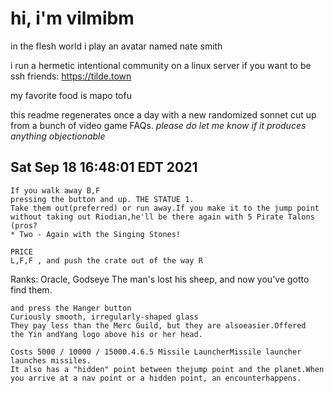 # hi, i'm vilmibm

in the flesh world i play an avatar named nate smith

i run a hermetic intentional community on a linux server if you want to be ssh friends: https://tilde.town

my favorite food is mapo tofu

this readme regenerates once a day with a new randomized sonnet cut up from a bunch of video game FAQs.
_please do let me know if it produces anything objectionable_

## Sat Sep 18 16:48:01 EDT 2021

    If you walk away B,F
    pressing the button and up. THE STATUE 1.
    Take them out(preferred) or run away.If you make it to the jump point without taking out Riodian,he'll be there again with 5 Pirate Talons (pros?
    * Two - Again with the Singing Stones!
    
    PRICE
    L,F,F , and push the crate out of the way R
      Ranks: Oracle, Godseye
    The man's lost his sheep, and now you've gotto find them.
    
    and press the Hanger button
    Curiously smooth, irregularly-shaped glass
    They pay less than the Merc Guild, but they are alsoeasier.Offered
    the Yin andYang logo above his or her head.
    
    Costs 5000 / 10000 / 15000.4.6.5 Missile LauncherMissile launcher launches missiles.
    It also has a "hidden" point between thejump point and the planet.When you arrive at a nav point or a hidden point, an encounterhappens.
